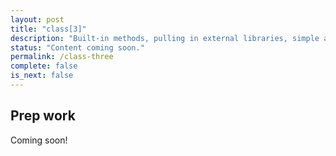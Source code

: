 ```yaml
---
layout: post
title: "class[3]"
description: "Built-in methods, pulling in external libraries, simple algorithms to solidify what you have learned."
status: "Content coming soon."
permalink: /class-three
complete: false
is_next: false
---
```


<h2 class="header large-header">Prep work</h2>

Coming soon!
